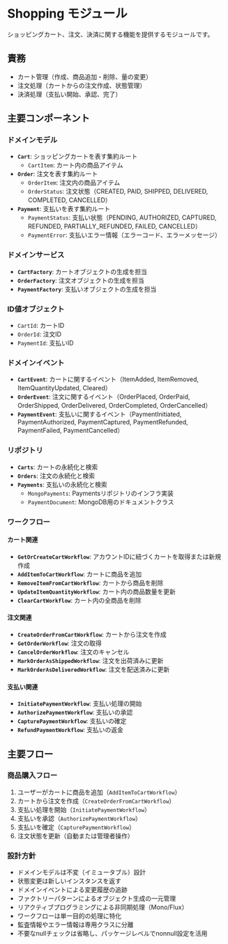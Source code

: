 # Shopping モジュール

ショッピングカート、注文、決済に関する機能を提供するモジュールです。

## 責務
- カート管理（作成、商品追加・削除、量の変更）
- 注文処理（カートからの注文作成、状態管理）
- 決済処理（支払い開始、承認、完了）

## 主要コンポーネント

### ドメインモデル
- **`Cart`**: ショッピングカートを表す集約ルート
  - `CartItem`: カート内の商品アイテム
- **`Order`**: 注文を表す集約ルート
  - `OrderItem`: 注文内の商品アイテム
  - `OrderStatus`: 注文状態（CREATED, PAID, SHIPPED, DELIVERED, COMPLETED, CANCELLED）
- **`Payment`**: 支払いを表す集約ルート
  - `PaymentStatus`: 支払い状態（PENDING, AUTHORIZED, CAPTURED, REFUNDED, PARTIALLY_REFUNDED, FAILED, CANCELLED）
  - `PaymentError`: 支払いエラー情報（エラーコード、エラーメッセージ）

### ドメインサービス
- **`CartFactory`**: カートオブジェクトの生成を担当
- **`OrderFactory`**: 注文オブジェクトの生成を担当
- **`PaymentFactory`**: 支払いオブジェクトの生成を担当

### ID値オブジェクト
- `CartId`: カートID
- `OrderId`: 注文ID
- `PaymentId`: 支払いID

### ドメインイベント
- **`CartEvent`**: カートに関するイベント（ItemAdded, ItemRemoved, ItemQuantityUpdated, Cleared）
- **`OrderEvent`**: 注文に関するイベント（OrderPlaced, OrderPaid, OrderShipped, OrderDelivered, OrderCompleted, OrderCancelled）
- **`PaymentEvent`**: 支払いに関するイベント（PaymentInitiated, PaymentAuthorized, PaymentCaptured, PaymentRefunded, PaymentFailed, PaymentCancelled）

### リポジトリ
- **`Carts`**: カートの永続化と検索
- **`Orders`**: 注文の永続化と検索
- **`Payments`**: 支払いの永続化と検索
  - `MongoPayments`: Paymentsリポジトリのインフラ実装
  - `PaymentDocument`: MongoDB用のドキュメントクラス

### ワークフロー
#### カート関連
- **`GetOrCreateCartWorkflow`**: アカウントIDに紐づくカートを取得または新規作成
- **`AddItemToCartWorkflow`**: カートに商品を追加
- **`RemoveItemFromCartWorkflow`**: カートから商品を削除
- **`UpdateItemQuantityWorkflow`**: カート内の商品数量を更新
- **`ClearCartWorkflow`**: カート内の全商品を削除

#### 注文関連
- **`CreateOrderFromCartWorkflow`**: カートから注文を作成
- **`GetOrderWorkflow`**: 注文の取得
- **`CancelOrderWorkflow`**: 注文のキャンセル
- **`MarkOrderAsShippedWorkflow`**: 注文を出荷済みに更新
- **`MarkOrderAsDeliveredWorkflow`**: 注文を配送済みに更新

#### 支払い関連
- **`InitiatePaymentWorkflow`**: 支払い処理の開始
- **`AuthorizePaymentWorkflow`**: 支払いの承認
- **`CapturePaymentWorkflow`**: 支払いの確定
- **`RefundPaymentWorkflow`**: 支払いの返金

## 主要フロー

### 商品購入フロー
1. ユーザーがカートに商品を追加（`AddItemToCartWorkflow`）
2. カートから注文を作成（`CreateOrderFromCartWorkflow`）
3. 支払い処理を開始（`InitiatePaymentWorkflow`）
4. 支払いを承認（`AuthorizePaymentWorkflow`）
5. 支払いを確定（`CapturePaymentWorkflow`）
6. 注文状態を更新（自動または管理者操作）

### 設計方針
- ドメインモデルは不変（イミュータブル）設計
- 状態変更は新しいインスタンスを返す
- ドメインイベントによる変更履歴の追跡
- ファクトリーパターンによるオブジェクト生成の一元管理
- リアクティブプログラミングによる非同期処理（Mono/Flux）
- ワークフローは単一目的の処理に特化
- 監査情報やエラー情報は専用クラスに分離
- 不要なnullチェックは省略し、パッケージレベルでnonnull設定を活用